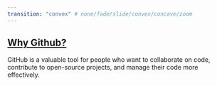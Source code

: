 ```yaml
---
transition: "convex" # none/fade/slide/convex/concave/zoom
---
```


## [Why Github?](https://github.com/rawworks-nl/education-github-introduction#why-github)

GitHub is a valuable tool for people who want to collaborate on code, contribute to open-source projects, and manage their code more effectively.

